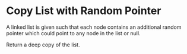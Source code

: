 # Copy List with Random Pointer

A linked list is given such that each node contains an additional random pointer which could point to any node in the list or null.

Return a deep copy of the list.